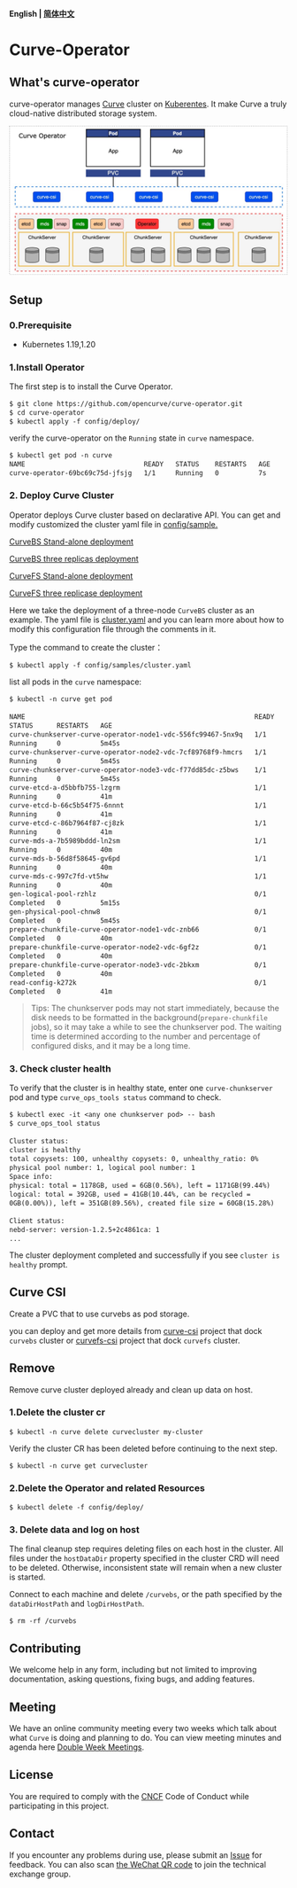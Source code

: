 #### English | [简体中文](https://github.com/opencurve/curve-operator/tree/master/docs/readme_cn.md)

# Curve-Operator

## What's curve-operator

curve-operator manages [Curve](https://github.com/opencurve/curve) cluster on [Kuberentes](https://kubernetes.io/docs/home/). It make Curve a truly cloud-native distributed storage system.

![Curve BS deploy architecture](./docs/images/curve-deploy-arch.jpg)

## Setup

### 0.Prerequisite

* Kubernetes 1.19,1.20

### 1.Install Operator

The first step is to install the Curve Operator.

```shell
$ git clone https://github.com/opencurve/curve-operator.git
$ cd curve-operator
$ kubectl apply -f config/deploy/
```

verify the curve-operator on the `Running` state in `curve` namespace.

```shell
$ kubectl get pod -n curve
NAME                              READY   STATUS    RESTARTS   AGE
curve-operator-69bc69c75d-jfsjg   1/1     Running   0          7s
```

### 2. Deploy Curve Cluster

Operator deploys Curve cluster based on declarative API. You can get and modify customized the cluster yaml file in [config/sample.](https://github.com/opencurve/curve-operator/tree/master/config/samples)

[CurveBS Stand-alone deployment](https://github.com/opencurve/curve-operator/blob/master/config/samples/bscluster-onehost.yaml)

[CurveBS three replicas deployment](https://github.com/opencurve/curve-operator/blob/master/config/samples/cluster.yaml)

[CurveFS Stand-alone deployment](https://github.com/opencurve/curve-operator/blob/master/config/samples/fscluster-onehost.yaml)

[CurveFS three replicase deployment](https://github.com/opencurve/curve-operator/blob/master/config/samples/fscluster.yaml)

Here we take the deployment of a three-node `CurveBS` cluster as an example. The yaml file is [cluster.yaml](https://github.com/opencurve/curve-operator/blob/master/config/samples/cluster.yaml) and you can learn more about how to modify this configuration file through the comments in it.

Type the command to create the cluster：

```shell
$ kubectl apply -f config/samples/cluster.yaml
```

list all pods in the `curve` namespace:

```shell
$ kubectl -n curve get pod

NAME                                                          READY   STATUS      RESTARTS   AGE
curve-chunkserver-curve-operator-node1-vdc-556fc99467-5nx9q   1/1     Running     0          5m45s
curve-chunkserver-curve-operator-node2-vdc-7cf89768f9-hmcrs   1/1     Running     0          5m45s
curve-chunkserver-curve-operator-node3-vdc-f77dd85dc-z5bws    1/1     Running     0          5m45s
curve-etcd-a-d5bbfb755-lzgrm                                  1/1     Running     0          41m
curve-etcd-b-66c5b54f75-6nnnt                                 1/1     Running     0          41m
curve-etcd-c-86b7964f87-cj8zk                                 1/1     Running     0          41m
curve-mds-a-7b5989bddd-ln2sm                                  1/1     Running     0          40m
curve-mds-b-56d8f58645-gv6pd                                  1/1     Running     0          40m
curve-mds-c-997c7fd-vt5hw                                     1/1     Running     0          40m
gen-logical-pool-rzhlz                                        0/1     Completed   0          5m15s
gen-physical-pool-chnw8                                       0/1     Completed   0          5m45s
prepare-chunkfile-curve-operator-node1-vdc-znb66              0/1     Completed   0          40m
prepare-chunkfile-curve-operator-node2-vdc-6gf2z              0/1     Completed   0          40m
prepare-chunkfile-curve-operator-node3-vdc-2bkxm              0/1     Completed   0          40m
read-config-k272k                                             0/1     Completed   0          41m
```

> Tips: The chunkserver pods may not start immediately, because the disk needs to be formatted in the background(`prepare-chunkfile` jobs), so it may take a while to see the chunkserver pod. The waiting time is determined according to the number and percentage of configured disks, and it may be a long time.

### 3. Check cluster health

To verify that the cluster is in healthy state, enter one `curve-chunkserver` pod and type `curve_ops_tools status` command to check.

```shell
$ kubectl exec -it <any one chunkserver pod> -- bash
$ curve_ops_tool status

Cluster status:
cluster is healthy
total copysets: 100, unhealthy copysets: 0, unhealthy_ratio: 0%
physical pool number: 1, logical pool number: 1
Space info:
physical: total = 1178GB, used = 6GB(0.56%), left = 1171GB(99.44%)
logical: total = 392GB, used = 41GB(10.44%, can be recycled = 0GB(0.00%)), left = 351GB(89.56%), created file size = 60GB(15.28%)

Client status:
nebd-server: version-1.2.5+2c4861ca: 1
...
```

The cluster deployment completed and successfully if you see `cluster is healthy` prompt.

## Curve CSI

Create a PVC that to use curvebs as pod storage.

you can deploy and get more details from [curve-csi](https://github.com/opencurve/curve-csi) project that dock `curvebs` cluster or [curvefs-csi](https://github.com/opencurve/curvefs-csi) project that dock `curvefs` cluster.

## Remove

Remove curve cluster deployed already and clean up data on host.

### 1.Delete the cluster cr

```shell
$ kubectl -n curve delete curvecluster my-cluster
```

Verify the cluster CR has been deleted before continuing to the next step.

```shell
$ kubectl -n curve get curvecluster
```

### 2.Delete the Operator and related Resources

```shell
$ kubectl delete -f config/deploy/
```

### 3. Delete data and log on host

The final cleanup step requires deleting files on each host in the cluster. All files under the `hostDataDir` property specified in the cluster CRD will need to be deleted. Otherwise, inconsistent state will remain when a new cluster is started.

Connect to each machine and delete `/curvebs`, or the path specified by the `dataDirHostPath` and `logDirHostPath`.

```shell
$ rm -rf /curvebs
```

## Contributing

We welcome help in any form, including but not limited to improving documentation, asking questions, fixing bugs, and adding features. 

## Meeting

We have an online community meeting every two weeks which talk about what `Curve` is doing and planning to do. You can view meeting minutes and agenda here [Double Week Meetings](https://github.com/opencurve/curve-meetup-slides/tree/main/2023/Double%20Week%20Meetings).

## License

You are required to comply with the [CNCF](https://www.cncf.io/) Code of Conduct while participating in this project. 

## Contact

If you encounter any problems during use, please submit an [Issue](https://github.com/opencurve/curve-operator/issues) for feedback. You can also scan [the WeChat QR code](https://github.com/opencurve/curve-operator/tree/master/docs/images/curve-wechat.jpeg) to join the technical exchange group.
